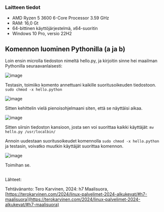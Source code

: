 ### Laitteen tiedot

- AMD Ryzen 5 3600 6-Core Processor 3.59 GHz
- RAM: 16,0 Gt
- 64-bittinen käyttöjärjestelmä, x64-suoritin
- Windows 10 Pro, versio 22H2

## Komennon luominen Pythonilla (a ja b)

Loin ensin microlla tiedoston nimeltä hello.py, ja kirjoitin sinne hei maailman Pythonilla seuraavanlaisesti:

![image](https://github.com/RonjaVee/smial/assets/148786247/e2e3b1a4-f62a-4c32-b12f-6c74163b242c)

Testasin, toimiiko komento annettuani kaikille suoritusoikeuden tiedostoon. `sudo chmod -x hello.python`

![image](https://github.com/RonjaVee/smial/assets/148786247/c6143441-b6b6-4f4a-88a4-58924bea82d8)

Sitten kehittelin vielä pienoisohjelmaani siten, että se näyttäisi aikaa. 

![image](https://github.com/RonjaVee/smial/assets/148786247/dff117ba-c2af-4e70-9719-776dbe0aa4a9)

Sitten siirsin tiedoston kansioon, josta sen voi suorittaa kaikki käyttäjät: `mv hello.py /usr/localbin/`

Annoin uudestaan suoritusoikeudet komennolla `sudo chmod -x hello.python` ja testasin, voivatko muutkin käyttäjät suorittaa komennon.


![image](https://github.com/RonjaVee/smial/assets/148786247/8b66081e-4dde-4625-86c6-b09e910f624c)

Toimihan se.

##

Lähteet:

Tehtävänanto: Tero Karvinen, 2024: h7 Maalisuora, [https://terokarvinen.com/2024/linux-palvelimet-2024-alkukevat/#h7-maalisuora](https://terokarvinen.com/2024/linux-palvelimet-2024-alkukevat/#h7-maalisuora)
